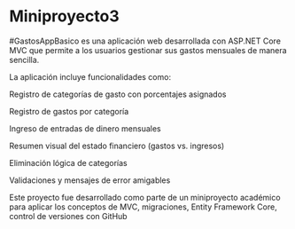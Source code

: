 # Miniproyecto3

#GastosAppBasico es una aplicación web desarrollada con ASP.NET Core MVC que permite a los usuarios gestionar sus gastos mensuales de manera sencilla.

La aplicación incluye funcionalidades como:

Registro de categorías de gasto con porcentajes asignados

Registro de gastos por categoría

Ingreso de entradas de dinero mensuales

Resumen visual del estado financiero (gastos vs. ingresos)

Eliminación lógica de categorías

Validaciones y mensajes de error amigables

Este proyecto fue desarrollado como parte de un miniproyecto académico para aplicar los conceptos de MVC, migraciones, Entity Framework Core, control de versiones con GitHub
